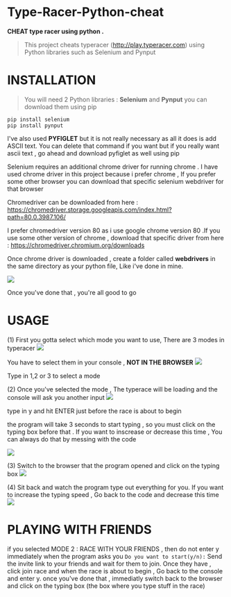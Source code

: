 # Type-Racer-Python-cheat
**CHEAT type racer using python .**

> This project cheats typeracer (http://play.typeracer.com) using Python libraries such as Selenium and Pynput

# INSTALLATION

> You will need 2 Python libraries : **Selenium** and **Pynput**
you can download them using pip

```
pip install selenium
pip install pynput
```

I've also used **PYFIGLET** but it is not really necessary as all it does is add ASCII text. You can delete that command if you want but if you really want ascii text , go ahead and download pyfiglet as well using pip

Selenium requires an additional chrome driver for running chrome . I have used chrome driver in this project because i prefer chrome , If you prefer some other browser you can download that specific selenium webdriver for that browser

Chromedriver can be downloaded from here : https://chromedriver.storage.googleapis.com/index.html?path=80.0.3987.106/

I prefer chromedriver version 80 as i use google chrome version 80 .If you use some other version of chrome , download that specific driver from here : https://chromedriver.chromium.org/downloads

Once chrome driver is downloaded , create a folder called **webdrivers** in the same directory as your python file, Like i've done in mine.

<img src="https://imgur.com/03TaEKL">

Once you've done that , you're all good to go

# USAGE 

(1) First you gotta select which mode you want to use, There are 3 modes in typeracer 
<img src = "https://imgur.com/8l1xQ3n">

You have to select them in your console , **NOT IN THE BROWSER**
<img src = "https://imgur.com/KoSV1S6">

Type in 1,2 or 3 to select a mode

(2) Once you've selected the mode , The typerace will be loading and the console will ask you another input 
<img src = "https://imgur.com/1JYDRrf">

type in y and hit ENTER just before the race is about to begin

the program will take 3 seconds to start typing , so you must click on the typing box before that . If you want to inscrease or decrease this time , You can always do that by messing with the code 

<img src = "https://imgur.com/Tq7ghbc">

(3) Switch to the browser that the program opened and click on the typing box 
<img src = "https://imgur.com/HqlEUp1">

(4) Sit back and watch the program type out everything for you. If you want to increase the typing speed , Go back to the code and decrease this time
<img src = "https://imgur.com/gseZgfr">

# PLAYING WITH FRIENDS

if you selected MODE 2 : RACE WITH YOUR FRIENDS , then do not enter y immediately when the program asks you `Do you want to start(y/n):`
Send the invite link to your friends and wait for them to join. Once they have , click join race and when the race is about to begin , Go back to the console and enter y. once you've done that , immediatly switch back to the browser and click on the typing box (the box where you type stuff in the race)
